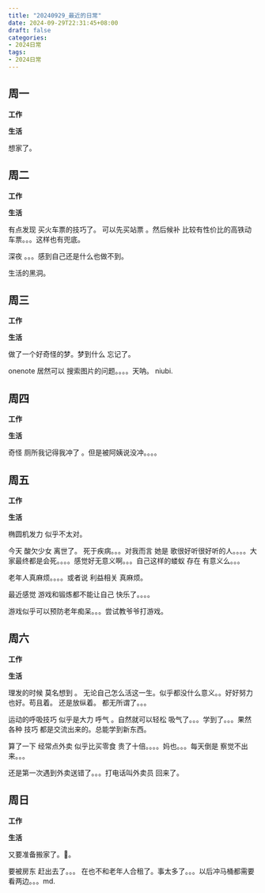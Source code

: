 ```yaml
---
title: "20240929_最近的日常"
date: 2024-09-29T22:31:45+08:00
draft: false
categories:
- 2024日常
tags:
- 2024日常
---
```



## 周一

**工作**



**生活**

想家了。 

## 周二

**工作**



**生活**

有点发现 买火车票的技巧了。  可以先买站票 。然后候补 比较有性价比的高铁动车票。。。这样也有兜底。

深夜 。。。感到自己还是什么也做不到。

生活的黑洞。

## 周三


**工作**



**生活**

做了一个好奇怪的梦。梦到什么 忘记了。

onenote 居然可以 搜索图片的问题。。。。天呐。 niubi.



## 周四


**工作**



**生活**

奇怪 厕所我记得我冲了 。但是被阿姨说没冲。。。。


## 周五


**工作**



**生活**

椭圆机发力 似乎不太对。

今天 酸欠少女 离世了。 死于疾病。。。对我而言 她是 歌很好听很好听的人。。。。大家最终都是会死。。。。感觉好无意义啊。。。自己这样的蝼蚁 存在 有意义么。。。

老年人真麻烦。。。。或者说 利益相关 真麻烦。

最近感觉 游戏和锻炼都不能让自己 快乐了。。。。

游戏似乎可以预防老年痴呆。。。尝试教爷爷打游戏。


## 周六


**工作**



**生活**

理发的时候 莫名想到 。 无论自己怎么活这一生。似乎都没什么意义。。好好努力也好。苟且着。 还是放纵着。 都无所谓了。。。

运动的呼吸技巧 似乎是大力 呼气 。自然就可以轻松 吸气了。。。学到了。。。果然各种 技巧 都是交流出来的。总能学到新东西。

算了一下 经常点外卖 似乎比买零食 贵了十倍。。。。妈也。。。每天倒是 察觉不出来。。。

还是第一次遇到外卖送错了。。。打电话叫外卖员 回来了。

## 周日


**工作**



**生活**

又要准备搬家了。🌿。

要被房东  赶出去了。。。 在也不和老年人合租了。事太多了。。。以后冲马桶都需要看两边。。。md.



